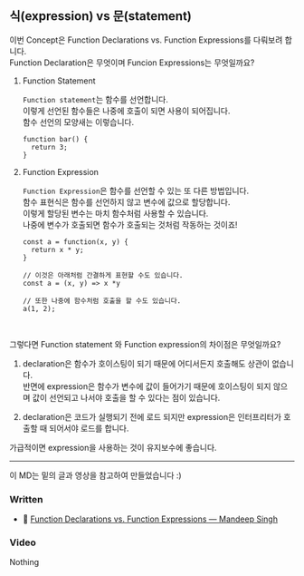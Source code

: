 ## 식(expression) vs 문(statement)

이번 Concept은 Function Declarations vs. Function Expressions를 다뤄보려 합니다.<br>
Function Declaration은 무엇이며 Funcion Expressions는 무엇일까요?<br>

1. Function Statement
   
   `Function statement`는 함수를 선언합니다.<br>
   이렇게 선언된 함수들은 나중에 호출이 되면 사용이 되어집니다.<br>
   함수 선언의 모양새는 이렇습니다.<br>
   ```
   function bar() {
     return 3;
   }
   ```

2. Function Expression
   
   `Function Expression`은 함수를 선언할 수 있는 또 다른 방법입니다.<br>
   함수 표현식은 함수를 선언하지 않고 변수에 값으로 할당합니다.<br>
   이렇게 할당된 변수는 마치 함수처럼 사용할 수 있습니다.<br>
   나중에 변수가 호출되면 함수가 호출되는 것처럼 작동하는 것이죠!<br>
   ```
   const a = function(x, y) {
     return x * y;
   }

   // 이것은 아래처럼 간결하게 표현할 수도 있습니다.
   const a = (x, y) => x *y

   // 또한 나중에 함수처럼 호출을 할 수도 있습니다.
   a(1, 2);
   ```
   <br>

그렇다면 Function statement 와 Function expression의 차이점은 무엇일까요?<br>

1. declaration은 함수가 호이스팅이 되기 때문에 어디서든지 호출해도 상관이 없습니다.<br>
   반면에 expression은 함수가 변수에 값이 들어가기 때문에 호이스팅이 되지 않으며 값이 선언되고 나서야 호출을 할 수 있다는 점이 있습니다.<br>

1. declaration은 코드가 실행되기 전에 로드 되지만 expression은 인터프리터가 호출할 때 되어서야 로드를 합니다.

가급적이면 expression을 사용하는 것이 유지보수에 좋습니다.<br>

---

이 MD는 밑의 글과 영상을 참고하여 만들었습니다 :)

### Written

- 📜 [Function Declarations vs. Function Expressions — Mandeep Singh](https://medium.com/@mandeep1012/function-declarations-vs-function-expressions-b43646042052)

### Video

Nothing
